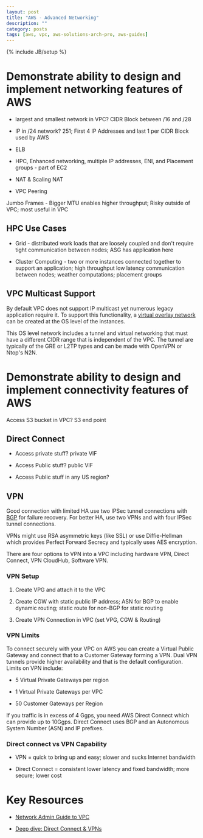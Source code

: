 ```yaml
---
layout: post
title: "AWS - Advanced Networking"
description: ""
category: posts
tags: [aws, vpc, aws-solutions-arch-pro, aws-guides]
---
```

{% include JB/setup %}

# Demonstrate ability to design and implement networking features of AWS

- largest and smallest network in VPC? CIDR Block between /16 and /28

- IP in /24 network? 251; First 4 IP Addresses and last 1 per CIDR Block used by AWS

- ELB

- HPC, Enhanced networking, multiple IP addresses, ENI, and Placement groups - part of EC2

- NAT & Scaling NAT

- VPC Peering

Jumbo Frames - Bigger MTU enables higher throughput; Risky outside of VPC; most useful in VPC

## HPC Use Cases

- Grid - distributed work loads that are loosely coupled and don't require tight communication between nodes; ASG has application here

- Cluster Computing - two or more instances connected together to support an application; high throughput low latency communication between nodes; weather computations; placement groups

## VPC Multicast Support

By default VPC does not support IP multicast yet numerous legacy application require it. To support this functionality, a [virtual overlay network](https://aws.amazon.com/articles/6234671078671125) can be created at the OS level of the instances. 

This OS level network includes a tunnel and virtual networking that must have a different CIDR range that is independent of the VPC. The tunnel are typically of the GRE or L2TP types and can be made with OpenVPN or Ntop's N2N.

# Demonstrate ability to design and implement connectivity features of AWS

Access S3 bucket in VPC? S3 end point

## Direct Connect

- Access private stuff? private VIF

- Access Public stuff? public VIF

- Access Public stuff in any US region? 

## VPN

Good connection with limited HA use two IPSec tunnel connections with [BGP](https://en.wikipedia.org/wiki/Border_Gateway_Protocol#Requirements_of_a_router_for_use_of_BGP_for_Internet_and_backbone-of-backbones_purposes) for failure recovery. For better HA, use two VPNs and with four IPSec tunnel connections.

VPNs might use RSA asymmetric keys (like SSL) or use Diffie-Hellman which provides Perfect Forward Secrecy and typically uses AES encryption.

There are four options to VPN into a VPC including hardware VPN, Direct Connect, VPN CloudHub, Software VPN. 

### VPN Setup

1. Create VPG and attach it to the VPC

2. Create CGW with static public IP address; ASN for BGP to enable dynamic routing; static route for non-BGP for static routing

3. Create VPN Connection in VPC (set VPG, CGW & Routing)

### VPN Limits

To connect securely with your VPC on AWS you can create a Virtual Public Gateway and connect that to a Customer Gateway forming a VPN. Dual VPN tunnels provide higher availability and that is the default configuration. Limits on VPN include:

- 5 Virtual Private Gateways per region

- 1 Virtual Private Gateways per VPC

- 50 Customer Gateways per Region

If you traffic is in excess of 4 Ggps, you need AWS Direct Connect which can provide up to 10Ggps. Direct Connect uses BGP and an Autonomous System Number (ASN) and IP prefixes. 

### Direct connect vs VPN Capability

- VPN = quick to bring up and easy; slower and sucks Internet bandwidth

- Direct Connect = consistent lower latency and fixed bandwidth; more secure; lower cost

# Key Resources

- [Network Admin Guide to VPC](http://docs.aws.amazon.com/AmazonVPC/latest/NetworkAdminGuide/Introduction.html)

- [Deep dive: Direct Connect & VPNs](https://www.youtube.com/watch?v=Qep11X1r1QA)


